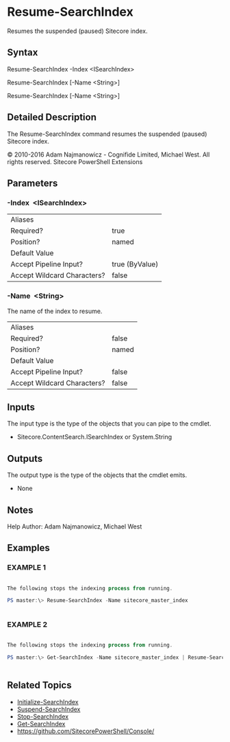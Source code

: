 # Resume-SearchIndex 
 
Resumes the suspended (paused) Sitecore index. 
 
## Syntax 
 
Resume-SearchIndex -Index &lt;ISearchIndex&gt; 
 
Resume-SearchIndex [-Name &lt;String&gt;] 
 
Resume-SearchIndex [-Name &lt;String&gt;] 
 
 
## Detailed Description 
 
The Resume-SearchIndex command resumes the suspended (paused) Sitecore index. 
 
© 2010-2016 Adam Najmanowicz - Cognifide Limited, Michael West. All rights reserved. Sitecore PowerShell Extensions 
 
## Parameters 
 
### -Index&nbsp; &lt;ISearchIndex&gt; 
 
 
 
<table>
    <thead></thead>
    <tbody>
        <tr>
            <td>Aliases</td>
            <td></td>
        </tr>
        <tr>
            <td>Required?</td>
            <td>true</td>
        </tr>
        <tr>
            <td>Position?</td>
            <td>named</td>
        </tr>
        <tr>
            <td>Default Value</td>
            <td></td>
        </tr>
        <tr>
            <td>Accept Pipeline Input?</td>
            <td>true (ByValue)</td>
        </tr>
        <tr>
            <td>Accept Wildcard Characters?</td>
            <td>false</td>
        </tr>
    </tbody>
</table> 
 
### -Name&nbsp; &lt;String&gt; 
 
The name of the index to resume. 
 
<table>
    <thead></thead>
    <tbody>
        <tr>
            <td>Aliases</td>
            <td></td>
        </tr>
        <tr>
            <td>Required?</td>
            <td>false</td>
        </tr>
        <tr>
            <td>Position?</td>
            <td>named</td>
        </tr>
        <tr>
            <td>Default Value</td>
            <td></td>
        </tr>
        <tr>
            <td>Accept Pipeline Input?</td>
            <td>false</td>
        </tr>
        <tr>
            <td>Accept Wildcard Characters?</td>
            <td>false</td>
        </tr>
    </tbody>
</table> 
 
## Inputs 
 
The input type is the type of the objects that you can pipe to the cmdlet. 
 
* Sitecore.ContentSearch.ISearchIndex or System.String 
 
## Outputs 
 
The output type is the type of the objects that the cmdlet emits. 
 
* None 
 
## Notes 
 
Help Author: Adam Najmanowicz, Michael West 
 
## Examples 
 
### EXAMPLE 1 
 
 
 
```powershell   
 
The following stops the indexing process from running.

PS master:\> Resume-SearchIndex -Name sitecore_master_index 
 
``` 
 
### EXAMPLE 2 
 
 
 
```powershell   
 
The following stops the indexing process from running.

PS master:\> Get-SearchIndex -Name sitecore_master_index | Resume-SearchIndex 
 
``` 
 
## Related Topics 
 
* [Initialize-SearchIndex](/appendix/commands/Initialize-SearchIndex.md)* [Suspend-SearchIndex](/appendix/commands/Suspend-SearchIndex.md)* [Stop-SearchIndex](/appendix/commands/Stop-SearchIndex.md)* [Get-SearchIndex](/appendix/commands/Get-SearchIndex.md)* <a href='https://github.com/SitecorePowerShell/Console/' target='_blank'>https://github.com/SitecorePowerShell/Console/</a><br/>
